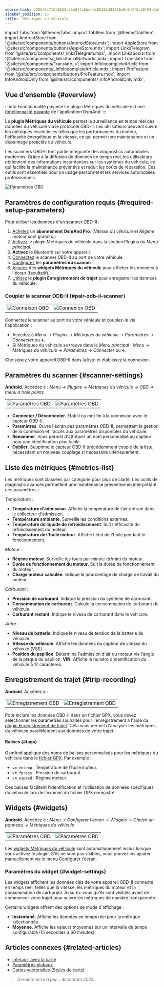 ```yaml
---
source-hash: 3285f0c719a8255c35a044a6bccdc05206d01216a9c0d4f8c30f58b3a9122f36
sidebar_position: 16
title:  Métriques du véhicule
---
```

import Tabs from '@theme/Tabs';
import TabItem from '@theme/TabItem';
import AndroidStore from '@site/src/components/buttons/AndroidStore.mdx';
import AppleStore from '@site/src/components/buttons/AppleStore.mdx';
import LinksTelegram from '@site/src/components/_linksTelegram.mdx';
import LinksSocial from '@site/src/components/_linksSocialNetworks.mdx';
import Translate from '@site/src/components/Translate.js';
import InfoIncompleteArticle from '@site/src/components/_infoIncompleteArticle.mdx';
import ProFeature from '@site/src/components/buttons/ProFeature.mdx';
import InfoAndroidOnly from '@site/src/components/_infoAndroidOnly.mdx';


<InfoIncompleteArticle/>

<InfoAndroidOnly/>

## Vue d'ensemble {#overview}

:::info Fonctionnalité payante
Le plugin Métriques du véhicule est une [fonctionnalité payante](../purchases/index.md) de l'application OsmAnd.
:::

Le **plugin Métriques du véhicule** permet la surveillance en temps réel des données du véhicule via le protocole OBD-II. Les utilisateurs peuvent suivre les métriques essentielles telles que les performances du moteur, l'efficacité énergétique et la vitesse, ce qui permet une maintenance et un dépannage proactifs du véhicule.

Les scanners OBD-II font partie intégrante des diagnostics automobiles modernes. Grâce à la diffusion de données en temps réel, les utilisateurs obtiennent des informations instantanées sur les systèmes du véhicule, ce qui facilite la maintenance préventive et réduit les coûts de réparation. Ces outils sont essentiels pour un usage personnel et les services automobiles professionnels.

<Tabs groupId="operating-systems" queryString="operating-systems">

<TabItem value="android" label="Android">

![Paramètres OBD](@site/static/img/plugins/obd/obd_overview_2.png)

</TabItem>

</Tabs>


## Paramètres de configuration requis {#required-setup-parameters}

Pour utiliser les données d'un scanner OBD-II :

1. [Achetez](../purchases/) un **abonnement OsmAnd Pro**. (*Vitesse du véhicule* et *Régime moteur* sont gratuits.)
2. [Activez](../plugins/index.md#enable--disable) le plugin Métriques du véhicule dans la section Plugins du *Menu principal*.
3. **Activez** le Bluetooth sur votre appareil.
4. [Connectez](#pair-odb-ii-scanner) le scanner OBD-II au port de votre véhicule.
5. [Configurez](#scanner-settings) les **paramètres du scanner**.
6. [Ajoutez](#widgets) des **widgets Métriques du véhicule** pour afficher les données à l'écran (facultatif).
7. [Utilisez](#trip-recording) le **plugin Enregistrement de trajet** pour enregistrer les données du véhicule.


### Coupler le scanner ODB-II {#pair-odb-ii-scanner}

|  |  |
|--|--|
|![Connexion OBD](@site/static/img/plugins/obd/obd_connect.png)|![Connexion OBD](@site/static/img/plugins/obd/obd_connect_2.png)|

Connectez le scanner au port de votre véhicule et couplez-le via l'application :

- Accédez à *Menu → Plugins → Métriques du véhicule → Paramètres → Connecter* ou **+**.
- Si Métriques du véhicule se trouve dans le *Menu principal* : *Menu → Métriques du véhicule → Paramètres → Connecter* ou **+**.

Choisissez votre appareil OBD-II dans la liste et établissez la connexion.


## Paramètres du scanner {#scanner-settings}

**Android.** Accédez à : *Menu → Plugins → Métriques du véhicule → OBD → menu à trois points*

|  |  |
|--|--|
|![Paramètres OBD](@site/static/img/plugins/obd/obd_settings.png)|![Paramètres OBD](@site/static/img/plugins/obd/obd_settings_1.png)|

- **Connecter / Déconnecter**. Établit ou met fin à la connexion avec le capteur OBD-II.
- **Paramètres**. Ouvre l'écran des paramètres OBD-II, permettant la gestion de la connexion et l'accès aux paramètres disponibles du véhicule.
- **Renommer**. Vous permet d'attribuer un nom personnalisé au capteur pour une identification plus facile.
- **Oublier**. Supprime le capteur OBD-II précédemment couplé de la liste, nécessitant un nouveau couplage si nécessaire ultérieurement.


## Liste des métriques {#metrics-list}

Les métriques sont classées par catégorie pour plus de clarté. Les outils de diagnostic avancés permettent une maintenance préventive en interprétant ces paramètres :

*Température :*

- **Température d'admission**. Affiche la température de l'air entrant dans le collecteur d'admission.
- **Température ambiante**. Surveille les conditions externes.
- **Température du liquide de refroidissement**. Suit l'efficacité du refroidissement du moteur.
- **Température de l'huile moteur**. Affiche l'état de l'huile pendant le fonctionnement.

*Moteur :*

- **Régime moteur**. Surveille les tours par minute (tr/min) du moteur.
- **Durée de fonctionnement du moteur**. Suit la durée de fonctionnement du moteur.
- **Charge moteur calculée**. Indique le pourcentage de charge de travail du moteur.

*Carburant :*

- **Pression de carburant**. Indique la pression du système de carburant.
- **Consommation de carburant**. Calcule la consommation de carburant du véhicule.
- **Carburant restant**. Indique le niveau de carburant dans le véhicule.

*Autre :*

- **Niveau de batterie**. Indique le niveau de tension de la batterie du véhicule.
- **Vitesse du véhicule**. Affiche les données du capteur de vitesse du véhicule (VSS).
- **Position du papillon**. Détermine l'admission d'air du moteur via l'angle de la plaque du papillon.
  **VIN**. Affiche le numéro d'identification du véhicule à 17 caractères.


## Enregistrement de trajet {#trip-recording}

**Android**. Accédez à : *<Translate android="true" ids="shared_string_menu,plugins_menu_group,record_plugin_name,shared_string_settings,data_settings,record_obd_data"/>*

| | |
|--|--|
|![Enregistrement OBD](@site/static/img/plugins/obd/obd_recording.png)| ![Enregistrement OBD](@site/static/img/plugins/obd/obd_recording_1.png)|

Pour inclure les données OBD-II dans un fichier GPX, vous devez sélectionner les paramètres souhaités pour l'enregistrement à l'aide du [plugin Enregistrement de trajet](../plugins/trip-recording.md#recording-settings). Cela vous permet d'analyser les métriques du véhicule parallèlement aux données de votre trajet.

#### Balises {#tags}

OsmAnd applique des noms de balises personnalisés pour les métriques du véhicule dans le [fichier GPX](../plugins/trip-recording.md#recorded-gpx-file). Par exemple :

- `vm_eotemp` : Température de l'huile moteur.
- `vm_fpress` : Pression de carburant.
- `vm_espeed` : Régime moteur.

Ces balises facilitent l'identification et l'utilisation de données spécifiques du véhicule lors de l'examen du fichier GPX enregistré.


## Widgets {#widgets}

**Android.** Accédez à : *Menu → Configurer l'écran → Widgets → Choisir un panneau → Métriques du véhicule*

| | |
|--|--|
|![Paramètres OBD](@site/static/img/plugins/obd/obd_widget_1.png)| ![Paramètres OBD](@site/static/img/plugins/obd/obd_widget.png)|

Les [widgets Métriques du véhicule](../widgets/info-widgets.md#vehicle-metrics-widgets) sont automatiquement inclus lorsque vous activez le plugin. S'ils ne sont pas visibles, vous pouvez les ajouter manuellement via le menu [Configurer l'écran](../widgets/configure-screen.md).

### Paramètres du widget {#widget-settings}

Les widgets affichent les données clés de votre appareil OBD-II connecté en temps réel, telles que la vitesse, les métriques du moteur et la consommation de carburant. Assurez-vous qu'ils sont visibles avant de commencer votre trajet pour suivre les métriques de manière transparente.

Certains widgets offrent des options de mode d'affichage :

- **Instantané**. Affiche les données en temps réel pour la métrique sélectionnée.
- **Moyenne**. Affiche les valeurs moyennes sur un intervalle de temps configurable (15 secondes à 60 minutes).


## Articles connexes {#related-articles}

- [Interagir avec la carte](../../user/map/interact-with-map.md)
- [Paramètres globaux](../../user/personal/global-settings.md)
- [Cartes vectorielles (Styles de carte)](../../user/map/vector-maps.md)

> *Dernière mise à jour : décembre 2024*